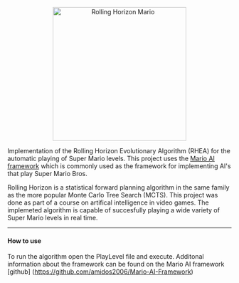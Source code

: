 <p align="center">
<img width="300" height="300" alt="Rolling Horizon Mario" src="https://github.com/SebastianEsp/RollingMario/blob/master/img/Mario.gif">
</p>

Implementation of the Rolling Horizon Evolutionary Algorithm (RHEA) for the automatic playing of Super Mario levels. 
This project uses the [Mario AI framework](https://github.com/amidos2006/Mario-AI-Framework) which is commonly used as the framework for implementing AI's that play Super Mario Bros.

Rolling Horizon is a statistical forward planning algorithm in the same family as the more popular Monte Carlo Tree Search (MCTS). This project was done as part of a course on artifical intelligence in video games.
The implemeted algorithm is capable of succesfully playing a wide variety of Super Mario levels in real time.

------
#### How to use
To run the algorithm open the PlayLevel file and execute.
Additonal information about the framework can be found on the Mario AI framework [github] (https://github.com/amidos2006/Mario-AI-Framework)
